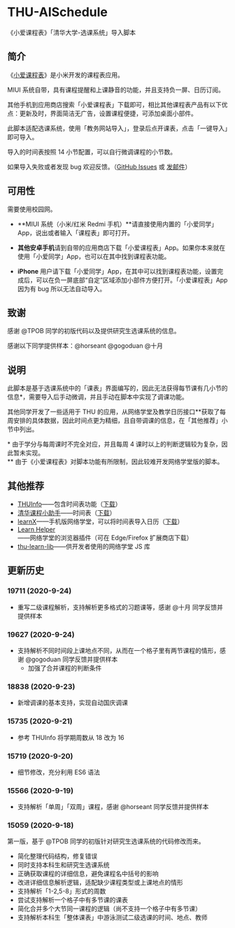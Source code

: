 # THU-AISchedule
《小爱课程表》「清华大学-选课系统」导入脚本

## 简介

《[小爱课程表](https://www.ithome.com/0/508/734.htm)》是小米开发的课程表应用。

MIUI 系统自带，具有课程提醒和上课静音的功能，并且支持负一屏、日历订阅。

其他手机到应用商店搜索「小爱课程表」下载即可，相比其他课程表产品有以下优点：更新及时，界面简洁无广告，设置课程便捷，可添加桌面小部件。

此脚本适配选课系统，使用「教务网站导入」，登录后点开课表，点击「一键导入」即可导入。

导入的时间表按照 14 小节配置，可以自行微调课程的小节数。

如果导入失败或者发现 bug 欢迎反馈。（[GitHub Issues](https://github.com/stevenlele/THU-AISchedule/issues) 或 [发邮件](mailto:stevenlele@outlook.com)）

## 可用性

需要使用校园网。

- **MIUI 系统（小米/红米 Redmi 手机）**请直接使用内置的「小爱同学」App，说出或者输入「课程表」即可打开。

- **其他安卓手机**请到自带的应用商店下载「小爱课程表」App。如果你本来就在使用「小爱同学」App，也可以在其中找到课程表功能。

- **iPhone** 用户请下载「小爱同学」App，在其中可以找到课程表功能，设置完成后，可以在负一屏底部“自定”区域添加小部件方便打开。「小爱课程表」App 因为有 bug 所以无法自动导入。

<!-- - iOS App 上的**本科**选课系统点击「一级课表」「整体课表」没有反应（本应打开新页面），所以没法导入（iOS 14 上测试），已向开发人员反馈 -->
<!-- - 在少数情况下，安卓应用商店上下载的应用里「显示周末」的开关效果是反的 -->

## 致谢

感谢 @TPOB 同学的初版代码以及提供研究生选课系统的信息。

感谢以下同学提供样本：@horseant @gogoduan @十月

## 说明

此脚本是基于选课系统中的「课表」界面编写的，因此无法获得每节课有几小节的信息*，需要导入后手动微调，并且手动在脚本中实现了调课功能。

其他同学开发了一些适用于 THU 的应用，从网络学堂及教学日历接口**获取了每周安排的具体数据，因此时间点更为精细，且自带调课的信息，在「其他推荐」小节中列出。

\* 由于学分与每周课时不完全对应，并且每周 4 课时以上的判断逻辑较为复杂，因此暂未实现。  
\** 由于《小爱课程表》对脚本功能有所限制，因此较难开发网络学堂版的脚本。

## 其他推荐

- [THUInfo](https://github.com/UNIDY2002/THUInfo)——包含时间表功能（[下载](https://github.com/THUInfo/THUInfo)）
- [清华课程小助手](https://github.com/Starrah/THUCourseHelper)——时间表（[下载](https://github.com/Starrah/THUCourseHelper/blob/master/README.md)）
- [learnX](https://github.com/robertying/learnX)——手机版网络学堂，可以将时间表导入日历（[下载](https://learnx.robertying.io/)）
- [Learn Helper](https://github.com/xxr3376/Learn-Project)——网络学堂的浏览器插件（可在 Edge/Firefox 扩展商店下载）
- [thu-learn-lib](https://github.com/Harry-Chen/thu-learn-lib)——供开发者使用的网络学堂 JS 库

## 更新历史

### 19711 (2020-9-24)

- 重写二级课程解析，支持解析更多格式的习题课等，感谢 @十月 同学反馈并提供样本

### 19627 (2020-9-24)

- 支持解析不同时间段上课地点不同，从而在一个格子里有两节课程的情形，感谢 @gogoduan 同学反馈并提供样本
  - 加强了合并课程的判断条件

### 18838 (2020-9-23)

- 新增调课的基本支持，实现自动国庆调课

### 15735 (2020-9-21)

- 参考 THUInfo 将学期周数从 18 改为 16

### 15719 (2020-9-20)

- 细节修改，充分利用 ES6 语法

### 15566 (2020-9-19)

- 支持解析「单周」「双周」课程，感谢 @horseant 同学反馈并提供样本

### 15059 (2020-9-18)

第一版，基于 @TPOB 同学的初版针对研究生选课系统的代码修改而来。

- 简化整理代码结构，修复错误
- 同时支持本科生和研究生选课系统
- 正确获取课程的详细信息，避免课程名中括号的影响
- 改进详细信息解析逻辑，适配缺少课程类型或上课地点的情形
- 支持解析「1-2,5-8」形式的周数
- 尝试支持解析一个格子中有多节课的课表
- 简化合并多个大节同一课程的逻辑（尚不支持一个格子中有多节课）
- 支持解析本科生「整体课表」中游泳测试二级选课的时间、地点、教师
